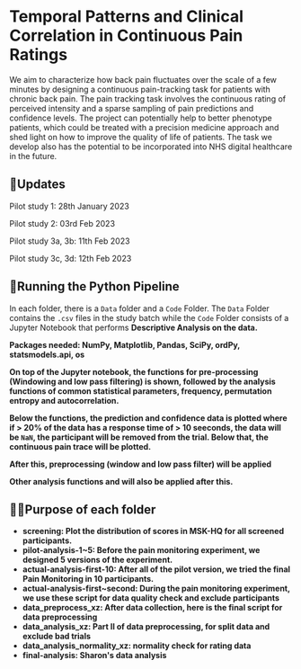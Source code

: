 # Temporal Patterns and Clinical Correlation in Continuous Pain Ratings
We aim to characterize how back pain fluctuates over the scale of a few minutes by designing a continuous pain-tracking task for patients with chronic back pain. The pain tracking task involves the continuous rating of perceived intensity and a sparse sampling of pain predictions and confidence levels. The project can potentially help to better phenotype patients, which could be treated with a precision medicine approach and shed light on how to improve the quality of life of patients. The task we develop also has the potential to be incorporated into NHS digital healthcare in the future.

## 🎯Updates
Pilot study 1: 28th January 2023

Pilot study 2: 03rd Feb 2023

Pilot study 3a, 3b: 11th Feb 2023

Pilot study 3c, 3d: 12th Feb 2023


## 🏃Running the Python Pipeline
In each folder, there is a ```Data``` folder and a ```Code``` Folder. The ```Data``` Folder contains the ```.csv``` files in the study batch while the ```Code``` Folder consists of a Jupyter Notebook that performs <strong>Descriptive Analysis</stsrong> on the data. 

Packages needed: NumPy, Matplotlib, Pandas, SciPy, ordPy, statsmodels.api, os

On top of the Jupyter notebook, the functions for pre-processing (Windowing and low pass filtering) is shown, followed by the analysis functions of common statistical parameters, frequency, permutation entropy and autocorrelation.

Below the functions, the prediction and confidence data is plotted where if > 20% of the data has a response time of > 10 seeconds, the data will be ```NaN```, the participant will be removed from the trial. Below that, the continuous pain trace will be plotted.

After this, preprocessing (window and low pass filter) will be applied

Other analysis functions and will also be applied after this.

## 👩‍💻Purpose of each folder
+ screening:
    Plot the distribution of scores in MSK-HQ for all screened participants. 
+ pilot-analysis-1~5:
    Before the pain monitoring experiment, we designed 5 versions of the experiment. 
+ actual-analysis-first-10:
    After all of the pilot version, we tried the final Pain Monitoring in 10 participants.
+ actual-analysis-first~second:
    During the pain monitoring experiment, we use these script for data quality check and exclude participants
+ data_preprocess_xz:
    After data collection, here is the final script for data preprocessing
+ data_analysis_xz:
    Part II of data preprocessing, for split data and exclude bad trials
+ data_analysis_normality_xz:
    normality check for rating data
+ final-analysis:
    Sharon's data analysis
